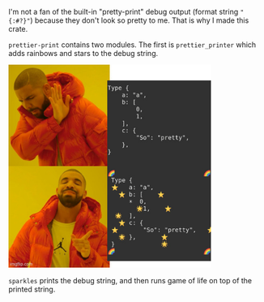 I'm not a fan of the built-in "pretty-print" debug output (format string `"{:#?}"`) because they don't look so pretty to me. That is why I made this crate.

`prettier-print` contains two modules. The first is `prettier_printer` which adds rainbows and stars to the debug string.

<img src="screenshot.png" width="400" alt="PrettierPrinter">

`sparkles` prints the debug string, and then runs game of life on top of the printed string.
